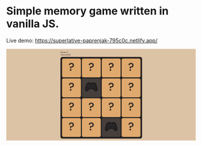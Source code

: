 # Simple memory game written in vanilla JS.

Live demo: https://superlative-paprenjak-795c0c.netlify.app/

![Image Alt Text](memorygamess.png)

